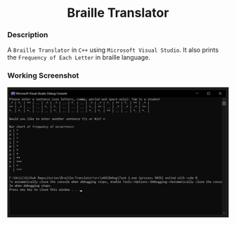 <h1 align="center">Braille Translator</h1>

### Description
A `Braille Translator` in `C++` using `Microsoft Visual Studio`. It also prints the `Frequency of Each Letter` in braille language.

### Working Screenshot
  <div align="center">
    <img src = "https://github.com/SameetAsadullah/Braille-Translator/blob/master/extras/working-ss-1.png" alt = "" width="800px"/>
  </div>
